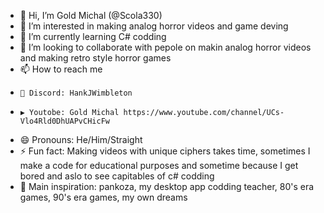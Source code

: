 - 👋 Hi, I’m Gold Michal (@Scola330)
- 👀 I’m interested in making analog horror videos and game deving
- 🌱 I’m currently learning C# codding
- 💞️ I’m looking to collaborate with pepole on makin analog horror videos and making retro style horror games
- 📫 How to reach me
-     🥽 Discord: HankJWimbleton
-     ▶ Youtobe: Gold Michal https://www.youtube.com/channel/UCs-Vlo4Rld0DhUAPvCHicFw
- 😄 Pronouns: He/Him/Straight
- ⚡ Fun fact: Making videos with unique ciphers takes time, sometimes I make a code for educational purposes and sometime because I get bored and aslo to see capitables of c# codding
- 🤩 Main inspiration: pankoza, my desktop app codding teacher, 80's era games, 90's era games, my own dreams

<!---
Scola330/Scola330 is a ✨ special ✨ repository because its `README.md` (this file) appears on your GitHub profile.
You can click the Preview link to take a look at your changes.
--->
